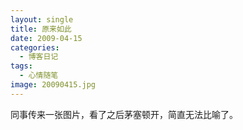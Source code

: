 ```yaml
---
layout: single
title: 原来如此
date: 2009-04-15
categories:
  - 博客日记
tags:
  - 心情随笔
image: 20090415.jpg
---
```


同事传来一张图片，看了之后茅塞顿开，简直无法比喻了。
